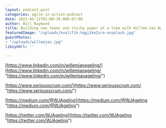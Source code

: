 ```yaml
---
layout: podcast-post
categories: agile-in-action-podcast
date: 2021-05-11T01:00:39.000-07:00
author: Bill Raymond
title: Building new teams one sticky paper at a time with Willem-Jan Ageling
featuredImage: "/uploads/kvalifik-hqgj1ke2sro-unsplash.jpg"
guestPhotos:
- "/uploads/willemjan.jpg"
libsynUrl: ''

---
```

[https://www.linkedin.com/in/willemjanageling/](https://www.linkedin.com/in/willemjanageling/ "https://www.linkedin.com/in/willemjanageling/")

[https://www.seriousscrum.com/](https://www.seriousscrum.com/ "https://www.seriousscrum.com/")

[https://medium.com/@WJAgeling](https://medium.com/@WJAgeling "https://medium.com/@WJAgeling")

[https://twitter.com/WJAgeling](https://twitter.com/WJAgeling "https://twitter.com/WJAgeling")